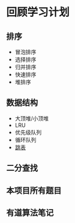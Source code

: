 # 回顾学习计划
## 排序
- 冒泡排序
- 选择排序
- 归并排序
- 快速排序
- 堆排序
## 数据结构
- 大顶堆/小顶堆
- LRU
- 优先级队列
- 循环队列  
- [跳表](https://www.jianshu.com/p/04c79b131e3e)

## 二分查找

## 本项目所有题目
## 有道算法笔记
